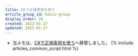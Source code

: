 ```yaml
---
title: C#で正規表現を使う
article_group_id: basis-group
display_order: 20
created: 2022-01-17
updated: 2022-01-17
---
```

- 当メモは、[C#で正規表現を使う](https://thinktwice.tech/it/csharp/using_regular_expressions_in_csharp/)へ移管しました。
{% include articles_common_script.html %}
